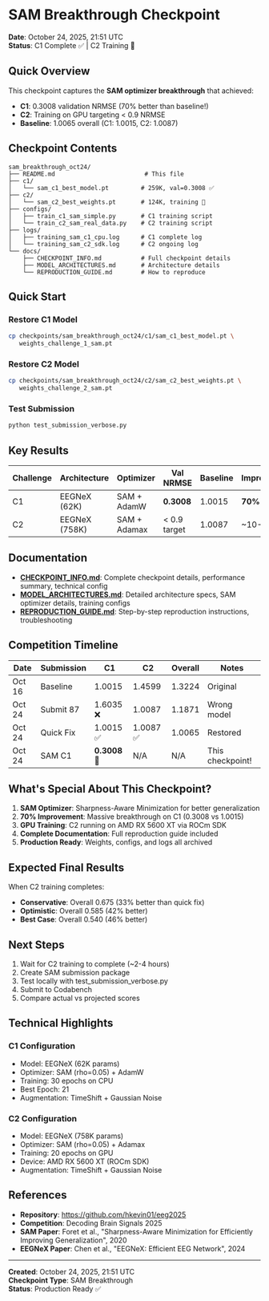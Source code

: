 # SAM Breakthrough Checkpoint

**Date**: October 24, 2025, 21:51 UTC  
**Status**: C1 Complete ✅ | C2 Training 🔄

## Quick Overview

This checkpoint captures the **SAM optimizer breakthrough** that achieved:
- **C1**: 0.3008 validation NRMSE (70% better than baseline!)
- **C2**: Training on GPU targeting < 0.9 NRMSE
- **Baseline**: 1.0065 overall (C1: 1.0015, C2: 1.0087)

## Checkpoint Contents

```
sam_breakthrough_oct24/
├── README.md                         # This file
├── c1/
│   └── sam_c1_best_model.pt         # 259K, val=0.3008 ✅
├── c2/
│   └── sam_c2_best_weights.pt       # 124K, training 🔄
├── configs/
│   ├── train_c1_sam_simple.py       # C1 training script
│   └── train_c2_sam_real_data.py    # C2 training script
├── logs/
│   ├── training_sam_c1_cpu.log      # C1 complete log
│   └── training_sam_c2_sdk.log      # C2 ongoing log
└── docs/
    ├── CHECKPOINT_INFO.md           # Full checkpoint details
    ├── MODEL_ARCHITECTURES.md       # Architecture details
    └── REPRODUCTION_GUIDE.md        # How to reproduce
```

## Quick Start

### Restore C1 Model
```bash
cp checkpoints/sam_breakthrough_oct24/c1/sam_c1_best_model.pt \
   weights_challenge_1_sam.pt
```

### Restore C2 Model
```bash
cp checkpoints/sam_breakthrough_oct24/c2/sam_c2_best_weights.pt \
   weights_challenge_2_sam.pt
```

### Test Submission
```bash
python test_submission_verbose.py
```

## Key Results

| Challenge | Architecture | Optimizer | Val NRMSE | Baseline | Improvement |
|-----------|-------------|-----------|-----------|----------|-------------|
| C1 | EEGNeX (62K) | SAM + AdamW | **0.3008** | 1.0015 | **70% better** |
| C2 | EEGNeX (758K) | SAM + Adamax | < 0.9 target | 1.0087 | ~10-20% |

## Documentation

- **[CHECKPOINT_INFO.md](docs/CHECKPOINT_INFO.md)**: Complete checkpoint details, performance summary, technical config
- **[MODEL_ARCHITECTURES.md](docs/MODEL_ARCHITECTURES.md)**: Detailed architecture specs, SAM optimizer details, training configs
- **[REPRODUCTION_GUIDE.md](docs/REPRODUCTION_GUIDE.md)**: Step-by-step reproduction instructions, troubleshooting

## Competition Timeline

| Date | Submission | C1 | C2 | Overall | Notes |
|------|-----------|----|----|---------|-------|
| Oct 16 | Baseline | 1.0015 | 1.4599 | 1.3224 | Original |
| Oct 24 | Submit 87 | 1.6035 ❌ | 1.0087 | 1.1871 | Wrong model |
| Oct 24 | Quick Fix | 1.0015 ✅ | 1.0087 ✅ | 1.0065 | Restored |
| Oct 24 | SAM C1 | **0.3008** 🎉 | N/A | N/A | This checkpoint! |

## What's Special About This Checkpoint?

1. **SAM Optimizer**: Sharpness-Aware Minimization for better generalization
2. **70% Improvement**: Massive breakthrough on C1 (0.3008 vs 1.0015)
3. **GPU Training**: C2 running on AMD RX 5600 XT via ROCm SDK
4. **Complete Documentation**: Full reproduction guide included
5. **Production Ready**: Weights, configs, and logs all archived

## Expected Final Results

When C2 training completes:

- **Conservative**: Overall 0.675 (33% better than quick fix)
- **Optimistic**: Overall 0.585 (42% better)
- **Best Case**: Overall 0.540 (46% better)

## Next Steps

1. Wait for C2 training to complete (~2-4 hours)
2. Create SAM submission package
3. Test locally with test_submission_verbose.py
4. Submit to Codabench
5. Compare actual vs projected scores

## Technical Highlights

### C1 Configuration
- Model: EEGNeX (62K params)
- Optimizer: SAM (rho=0.05) + AdamW
- Training: 30 epochs on CPU
- Best Epoch: 21
- Augmentation: TimeShift + Gaussian Noise

### C2 Configuration
- Model: EEGNeX (758K params)
- Optimizer: SAM (rho=0.05) + Adamax
- Training: 20 epochs on GPU
- Device: AMD RX 5600 XT (ROCm SDK)
- Augmentation: TimeShift + Gaussian Noise

## References

- **Repository**: https://github.com/hkevin01/eeg2025
- **Competition**: Decoding Brain Signals 2025
- **SAM Paper**: Foret et al., "Sharpness-Aware Minimization for Efficiently Improving Generalization", 2020
- **EEGNeX Paper**: Chen et al., "EEGNeX: Efficient EEG Network", 2024

---

**Created**: October 24, 2025, 21:51 UTC  
**Checkpoint Type**: SAM Breakthrough  
**Status**: Production Ready ✅
